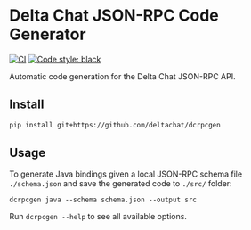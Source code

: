 # Delta Chat JSON-RPC Code Generator

[![CI](https://github.com/deltachat/dcrpcgen/actions/workflows/python-ci.yml/badge.svg)](https://github.com/deltachat/dcrpcgen/actions/workflows/python-ci.yml)
[![Code style: black](https://img.shields.io/badge/code%20style-black-000000.svg)](https://github.com/psf/black)

Automatic code generation for the Delta Chat JSON-RPC API.

## Install

```sh
pip install git+https://github.com/deltachat/dcrpcgen
```

## Usage

To generate Java bindings given a local JSON-RPC schema file `./schema.json`
and save the generated code to `./src/` folder:

```
dcrpcgen java --schema schema.json --output src
```

Run `dcrpcgen --help` to see all available options.
